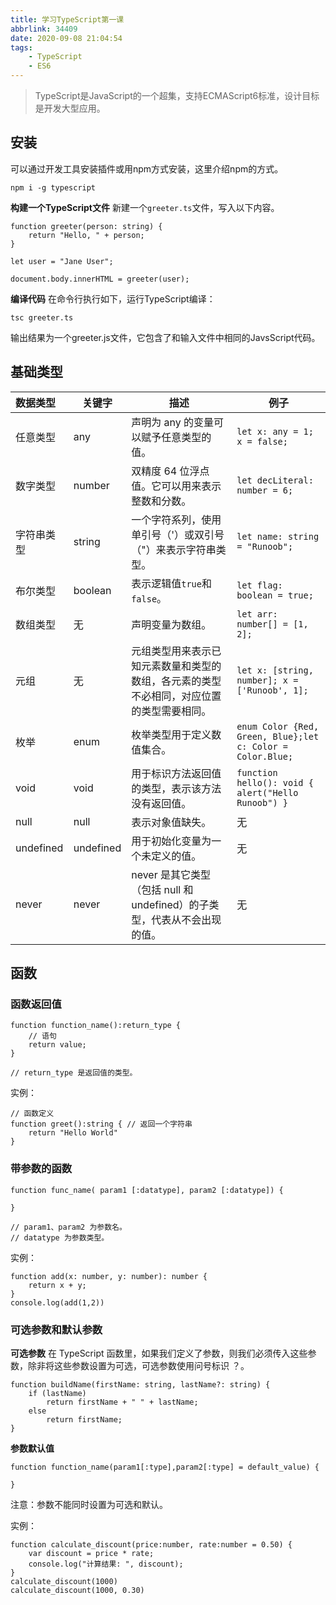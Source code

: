 ```yaml
---
title: 学习TypeScript第一课
abbrlink: 34409
date: 2020-09-08 21:04:54
tags:
	- TypeScript
	- ES6
---
```


> TypeScript是JavaScript的一个超集，支持ECMAScript6标准，设计目标是开发大型应用。

## 安装
可以通过开发工具安装插件或用npm方式安装，这里介绍npm的方式。
```
npm i -g typescript
```
**构建一个TypeScript文件**
新建一个`greeter.ts`文件，写入以下内容。
```
function greeter(person: string) {
    return "Hello, " + person;
}

let user = "Jane User";

document.body.innerHTML = greeter(user);
```
**编译代码**
在命令行执行如下，运行TypeScript编译：
```
tsc greeter.ts
```
输出结果为一个greeter.js文件，它包含了和输入文件中相同的JavsScript代码。

## 基础类型
|数据类型|   关键字   |   描述	|   例子
|:-|-|-|-|
|   任意类型   |   any	  |   声明为 any 的变量可以赋予任意类型的值。			|   `let x: any = 1; x = false; `
|   数字类型   |   number  |   双精度 64 位浮点值。它可以用来表示整数和分数。	|   `let decLiteral: number = 6;`
|  字符串类型  |   string   |  一个字符系列，使用单引号（'）或双引号（"）来表示字符串类型。 | `let name: string = "Runoob";`
|   布尔类型   |   boolean |   表示逻辑值`true`和`false`。   |   `let flag: boolean = true;`
|   数组类型	  |   无      |   声明变量为数组。 |  `let arr: number[] = [1, 2];` 
|    元组     |    无      |   元组类型用来表示已知元素数量和类型的数组，各元素的类型不必相同，对应位置的类型需要相同。 |  `let x: [string, number]; x = ['Runoob', 1];`
|    枚举     |    enum   |   枚举类型用于定义数值集合。   					|   `enum Color {Red, Green, Blue};let c: Color = Color.Blue;`
|    void     |   void    |   用于标识方法返回值的类型，表示该方法没有返回值。   |   `function hello(): void { alert("Hello Runoob") }`
|    null     |   null    |   表示对象值缺失。                              |  无
|    undefined|   undefined|  用于初始化变量为一个未定义的值。                |   无
|   never     |   never    |  never 是其它类型（包括 null 和 undefined）的子类型，代表从不会出现的值。 | 无

## 函数

### 函数返回值
```
function function_name():return_type { 
    // 语句
    return value; 
}

// return_type 是返回值的类型。
```
实例：
```
// 函数定义
function greet():string { // 返回一个字符串
    return "Hello World" 
} 
```
### 带参数的函数
```
function func_name( param1 [:datatype], param2 [:datatype]) {  
	
}

// param1、param2 为参数名。
// datatype 为参数类型。
```
实例：
```
function add(x: number, y: number): number {
    return x + y;
}
console.log(add(1,2))
```

### 可选参数和默认参数
**可选参数**
在 TypeScript 函数里，如果我们定义了参数，则我们必须传入这些参数，除非将这些参数设置为可选，可选参数使用问号标识 ？。
```
function buildName(firstName: string, lastName?: string) {
    if (lastName)
        return firstName + " " + lastName;
    else
        return firstName;
}
```
**参数默认值**

```
function function_name(param1[:type],param2[:type] = default_value) { 
	
}
```
注意：参数不能同时设置为可选和默认。

实例：
```
function calculate_discount(price:number, rate:number = 0.50) { 
    var discount = price * rate; 
    console.log("计算结果: ", discount); 
} 
calculate_discount(1000) 
calculate_discount(1000, 0.30)
```
